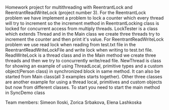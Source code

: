 Homework project for multithreading with ReentrantLock and 
ReentrantReadWriteLock (project number 3). For the ReentrantLock problem we have implement a problem 
to lock a counter which every thread will try to increment so the increment method in ReentrantLocking class is locked for concurrent access from multiply threads. LockTester is a class which extends Thread and in the Main class we create three threads try to increment the counter and then print it's value.
For ReentrantReadWriteLock problem we use read lock when reading from test.txt file in the ReentrantReadWriteLockFile and write lock when writing to test.txt file. ReadWriteLock is a thread class and in the Main method we create three threads and then we try to concurrently write/read file. 
NewThread is class for showing an example of using ThreadLocal, primitive types and a custom object(Person class) in synchronized block in same method. It can also be started from Main class(all 3 examples starts together).
Other three classes are another example for using a thread local, primitives and custom objects but now from different classes. To start you need to start the main method in SyncDemo class   

Team members: Simeon Iloski, Zorica Srbakova, Elena Lashkoska